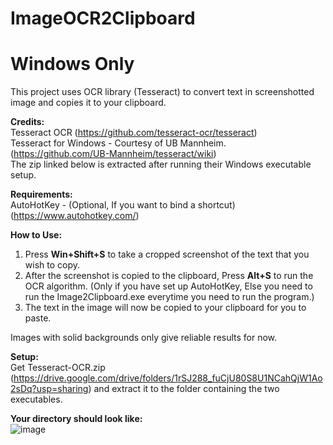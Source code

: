# ImageOCR2Clipboard
# Windows Only #
This project uses OCR library (Tesseract) to convert text in screenshotted image and copies it to your clipboard.

**Credits:**<br>
Tesseract OCR (https://github.com/tesseract-ocr/tesseract) <br>
Tesseract for Windows - Courtesy of UB Mannheim. (https://github.com/UB-Mannheim/tesseract/wiki) <br>
The zip linked below is extracted after running their Windows executable setup.

**Requirements:** <br>
AutoHotKey - (Optional, If you want to bind a shortcut) (https://www.autohotkey.com/)

**How to Use:**
1. Press **Win+Shift+S** to take a cropped screenshot of the text that you wish to copy.
2. After the screenshot is copied to the clipboard, Press **Alt+S** to run the OCR algorithm. (Only if you have set up AutoHotKey, Else you need to run the Image2Clipboard.exe everytime you need to run the program.)
3. The text in the image will now be copied to your clipboard for you to paste.

Images with solid backgrounds only give reliable results for now.

**Setup:**<br>
Get Tesseract-OCR.zip (https://drive.google.com/drive/folders/1rSJ288_fuCjU80S8U1NCahQjW1Ao2sDq?usp=sharing) and extract it to the folder containing the two executables.

**Your directory should look like:** <br>
![image](https://github.com/nitesh-19/Image2Clipboard/assets/64160155/099c5b81-f1f6-4c4d-a4c4-009dc81446d2)



